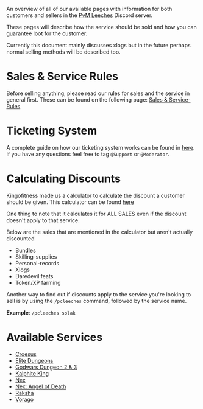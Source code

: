 An overview of all of our available pages with information for both customers and sellers in the [PvM Leeches](https://discord.gg/pvmleeches) Discord server.

These pages will describe how the service should be sold and how you can guarantee loot for the customer.

Currently this document mainly discusses xlogs but in the future perhaps normal selling methods will be described too.

# Sales & Service Rules
Before selling anything, please read our rules for sales and the service in general first.
These can be found on the following page: [Sales & Service-Rules](wiki/Sales-&-Service-Rules)

# Ticketing System
A complete guide on how our ticketing system works can be found in [here](wiki/Ticketing-System).
If you have any questions feel free to tag `@Support` or `@Moderator`.

# Calculating Discounts
Kingofitness made us a calculator to calculate the discount a customer should be given.
This calculator can be found [here](https://docs.google.com/spreadsheets/d/1x5W913xKnuAkrbwblcfmP8llr63oRjHyT66PVatbqjE/edit?usp=sharing)

One thing to note that it calculates it for ALL SALES even if the discount doesn't apply to that service. 

Below are the sales that are mentioned in the calculator but aren't actually discounted
- Bundles
- Skilling-supplies
- Personal-records 
- Xlogs
- Daredevil feats
- Token/XP farming

Another way to find out if discounts apply to the service you're looking to sell is by using the `/pcleeches` command, followed by the service name.

__Example__: `/pcleeches solak`


# Available Services
- [Croesus](wiki/Croesus)
- [Elite Dungeons](wiki/Elite-Dungeons)
- [Godwars Dungeon 2 & 3](wiki/Godwars-Dungeon-2-&-3)
- [Kalphite King](wiki/Kalphite-King)
- [Nex](wiki/Nex)
- [Nex: Angel of Death](wiki/Nex:-Angel-of-Death)
- [Raksha](wiki/Raksha)
- [Vorago](wiki/Vorago)